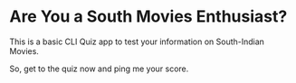 # Are You a South Movies Enthusiast?

This is a basic CLI Quiz app to test your information on South-Indian Movies.

So, get to the quiz now and ping me your score.